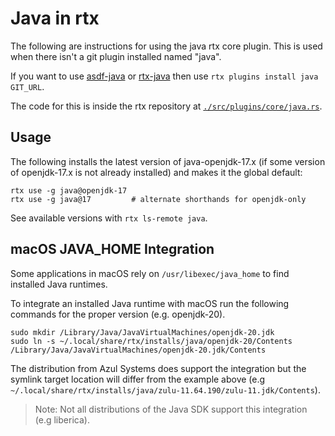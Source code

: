 # Java in rtx

The following are instructions for using the java rtx core plugin. This is used when there isn't a
git plugin installed named "java".

If you want to use [asdf-java](https://github.com/halcyon/asdf-java)
or [rtx-java](https://github.com/rtx-plugins/rtx-java)
then use `rtx plugins install java GIT_URL`.

The code for this is inside the rtx repository at
[`./src/plugins/core/java.rs`](https://github.com/jdx/rtx/blob/main/src/plugins/core/java.rs).

## Usage

The following installs the latest version of java-openjdk-17.x (if some version of openjdk-17.x is
not already installed) and makes it the global default:

```sh-session
rtx use -g java@openjdk-17
rtx use -g java@17         # alternate shorthands for openjdk-only
```

See available versions with `rtx ls-remote java`.

## macOS JAVA_HOME Integration

Some applications in macOS rely on `/usr/libexec/java_home` to find installed Java runtimes.

To integrate an installed Java runtime with macOS run the following commands for the proper version (e.g. openjdk-20).

```sh-session
sudo mkdir /Library/Java/JavaVirtualMachines/openjdk-20.jdk
sudo ln -s ~/.local/share/rtx/installs/java/openjdk-20/Contents /Library/Java/JavaVirtualMachines/openjdk-20.jdk/Contents
```

The distribution from  Azul Systems does support the integration but the symlink target location will differ from the example above (e.g `~/.local/share/rtx/installs/java/zulu-11.64.190/zulu-11.jdk/Contents`).

> Note: Not all distributions of the Java SDK support this integration (e.g liberica).
